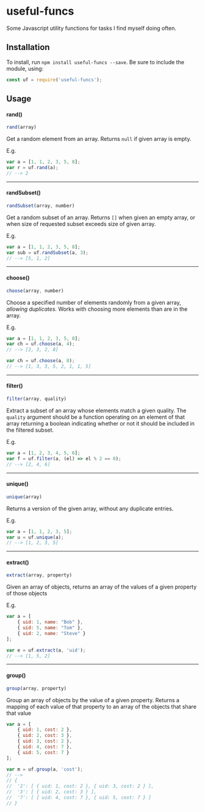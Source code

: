# useful-funcs
Some Javascript utility functions for tasks I find myself doing often.

## Installation

To install, run `npm install useful-funcs --save`. Be sure to include the module, using:
```javascript
const uf = require('useful-funcs');
```

## Usage

#### rand()
```javascript
rand(array)
```

Get a random element from an array. Returns `null` if given array is empty.

E.g.
```javascript
var a = [1, 1, 2, 3, 5, 8];
var r = uf.rand(a);
// --> 2
```

----

#### randSubset()
```javascript
randSubset(array, number)
```

Get a random subset of an array. Returns `[]` when given an empty array, or when size of requested subset exceeds size of given array.

E.g.
```javascript
var a = [1, 1, 2, 3, 5, 8];
var sub = uf.randSubset(a, 3);
// --> [5, 1, 2]
```

----

#### choose()
```javascript
choose(array, number)
```

Choose a specified number of elements randomly from a given array, *allowing duplicates.* Works with choosing more elements than are in the array.

E.g.
```javascript
var a = [1, 1, 2, 3, 5, 8];
var ch = uf.choose(a, 4);
// --> [2, 3, 2, 8]

var ch = uf.choose(a, 8);
// --> [1, 3, 3, 5, 2, 1, 1, 5]
```

----

#### filter()
```javascript
filter(array, quality)
```

Extract a subset of an array whose elements match a given quality. The `quality` argument should be a function operating on an element of that array returning a boolean indicating whether or not it should be included in the filtered subset.

E.g.
```javascript
var a = [1, 2, 3, 4, 5, 6];
var f = uf.filter(a, (el) => el % 2 == 0);
// --> [2, 4, 6]
```

----

#### unique()
```javascript
unique(array)
```

Returns a version of the given array, without any duplicate entries.

E.g.
```javascript
var a = [1, 1, 2, 3, 5];
var u = uf.unique(a);
// --> [1, 2, 3, 5]
```

----

#### extract()
```javascript
extract(array, property)
```

Given an array of objects, returns an array of the values of a given property of those objects

E.g.
```javascript
var a = [
	{ uid: 1, name: "Bob" },
	{ uid: 5, name: "Tom" }, 
	{ uid: 2, name: "Steve" }
];

var e = uf.extract(a, 'uid');
// --> [1, 5, 2]
```

----

#### group()
```javascript
group(array, property)
```

Group an array of objects by the value of a given property. Returns a mapping of each value of that property to an array of the objects that share that value

```javascript
var a = [
	{ uid: 1, cost: 2 },
	{ uid: 2, cost: 3 },
	{ uid: 3, cost: 2 },
	{ uid: 4, cost: 7 },
	{ uid: 5, cost: 7 }
];

var m = uf.group(a, 'cost');
// -->
// {
//	'2': [ { uid: 1, cost: 2 }, { uid: 3, cost: 2 } ],
//	'3': [ { uid: 2, cost: 3 } ],
//	'7': [ { uid: 4, cost: 7 }, { uid: 5, cost: 7 } ]
// }
```